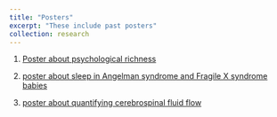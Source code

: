 ```yaml
---
title: "Posters"
excerpt: "These include past posters"
collection: research
---
```


1. [Poster about psychological richness](posters/spsp_poster.png)

2. [poster about sleep in Angelman syndrome and Fragile X syndrome babies](posters/sleep_poster.png)

3. [poster about quantifying cerebrospinal fluid flow](posters/IMSI_Draftb.png)
